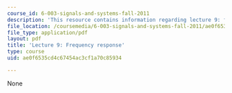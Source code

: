 ```yaml
---
course_id: 6-003-signals-and-systems-fall-2011
description: 'This resource contains information regarding lecture 9: frequency response.'
file_location: /coursemedia/6-003-signals-and-systems-fall-2011/ae0f6535cd4c67454ac3cf1a70c85934_MIT6_003F11_lec09.pdf
file_type: application/pdf
layout: pdf
title: 'Lecture 9: Frequency response'
type: course
uid: ae0f6535cd4c67454ac3cf1a70c85934

---
```

None